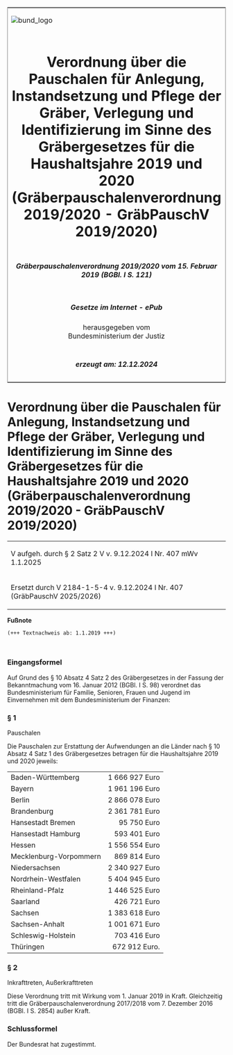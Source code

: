 <span id="DECKBLATT.html"></span>

<table border="0" frame="border" width="100%">

<tr valign="top">

<td align="left">

![bund\_logo](BfJ_2021_Web_de_de.gif)

</td>

<td align="right">

 

</td>

</tr>

<tr align="center" valign="middle">

<td colspan="2">

# Verordnung über die Pauschalen für Anlegung, Instandsetzung und Pflege der Gräber, Verlegung und Identifizierung im Sinne des Gräbergesetzes für die Haushaltsjahre 2019 und 2020 (Gräberpauschalenverordnung 2019/2020 - GräbPauschV 2019/2020)

</td>

</tr>

<tr align="center" valign="middle">

<td colspan="2">

##### Gräberpauschalenverordnung 2019/2020 vom 15. Februar 2019 (BGBl. I S. 121)

</td>

</tr>

<tr align="center" valign="middle">

<td colspan="2">

  
  

##### Gesetze im Internet - ePub  
  
herausgegeben vom  
Bundesministerium der Justiz

</td>

</tr>

<tr align="center" valign="bottom">

<td colspan="2">

  
  

##### erzeugt am: 12.12.2024

</td>

</tr>

</table>

<span id="BJNR012100019.html"></span>

# Verordnung über die Pauschalen für Anlegung, Instandsetzung und Pflege der Gräber, Verlegung und Identifizierung im Sinne des Gräbergesetzes für die Haushaltsjahre 2019 und 2020 (Gräberpauschalenverordnung 2019/2020 - GräbPauschV 2019/2020)

<div>

<div class="jnhtml">

<table width="100%">

<colgroup>

<col width="10%">

</col>

<col width="90%">

</col>

</colgroup>

<tr>

<td class="StandkommentarAufh" colspan="2">

V aufgeh. durch § 2 Satz 2 V v. 9.12.2024 I Nr. 407 mWv 1.1.2025

</div>

</div>

</td>

</tr>

<tr>

<td colspan="2">

Ersetzt durch V 2184-1-5-4 v. 9.12.2024 I Nr. 407 (GräbPauschV
2025/2026)

</td>

</tr>

</table>

</div>

</div>

<div>

  
**Fußnote**

<div class="jnhtml">

<div>

<div class="jurAbsatz">

  

``` 
(+++ Textnachweis ab: 1.1.2019 +++)

 
```

</div>

</div>

</div>

</div>

<span id="BJNR012100019BJNE000100000.html"></span>

### Eingangsformel  

<div>

<div class="jnhtml">

<div>

<div class="jurAbsatz">

Auf Grund des § 10 Absatz 4 Satz 2 des Gräbergesetzes in der Fassung der
Bekanntmachung vom 16. Januar 2012 (BGBl. I S. 98) verordnet das
Bundesministerium für Familie, Senioren, Frauen und Jugend im
Einvernehmen mit dem Bundesministerium der Finanzen:

</div>

</div>

</div>

</div>

<span id="BJNR012100019BJNE000200000.html"></span>

### § 1  
Pauschalen

<div>

<div class="jnhtml">

<div>

<div class="jurAbsatz">

Die Pauschalen zur Erstattung der Aufwendungen an die Länder nach § 10
Absatz 4 Satz 1 des Gräbergesetzes betragen für die Haushaltsjahre 2019
und 2020 jeweils:  
  

|                        |                |
| :--------------------- | -------------: |
| Baden-Württemberg      | 1 666 927 Euro |
| Bayern                 | 1 961 196 Euro |
| Berlin                 | 2 866 078 Euro |
| Brandenburg            | 2 361 781 Euro |
| Hansestadt Bremen      |    95 750 Euro |
| Hansestadt Hamburg     |   593 401 Euro |
| Hessen                 | 1 556 554 Euro |
| Mecklenburg-Vorpommern |   869 814 Euro |
| Niedersachsen          | 2 340 927 Euro |
| Nordrhein-Westfalen    | 5 404 945 Euro |
| Rheinland-Pfalz        | 1 446 525 Euro |
| Saarland               |   426 721 Euro |
| Sachsen                | 1 383 618 Euro |
| Sachsen-Anhalt         | 1 001 671 Euro |
| Schleswig-Holstein     |   703 416 Euro |
| Thüringen              |  672 912 Euro. |

</div>

</div>

</div>

</div>

<span id="BJNR012100019BJNE000300000.html"></span>

### § 2  
Inkrafttreten, Außerkrafttreten

<div>

<div class="jnhtml">

<div>

<div class="jurAbsatz">

Diese Verordnung tritt mit Wirkung vom 1. Januar 2019 in Kraft.
Gleichzeitig tritt die Gräberpauschalenverordnung 2017/2018 vom 7.
Dezember 2016 (BGBl. I S. 2854) außer Kraft.

</div>

</div>

</div>

</div>

<span id="BJNR012100019BJNE000400000.html"></span>

### Schlussformel  

<div>

<div class="jnhtml">

<div>

<div class="jurAbsatz">

Der Bundesrat hat zugestimmt.

</div>

</div>

</div>

</div>
